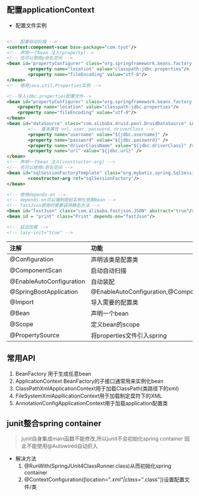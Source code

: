 ## 配置applicationContext
* 配置文件实例

```xml

<!-- 配置自动扫描 -->
<context:component-scan base-package="com.tyut"/>
<!-- 声明一个bean 注入(property)-->
<!-- 也可以使用p命名空间 -->
<bean id="propertyConfigurer" class="org.springframework.beans.factory.config.PropertyPlaceholderConfigurer">
        <property name="location" value="classpath:jdbc.properties"/>
        <property name="fileEncoding" value="utf-8"/>
</bean>
<!-- 使用java.util.Properties实例 -->

<!--导入jdbc.properties配置文件-->
<bean id="propertyConfigurer" class="org.springframework.beans.factory.config.PropertyPlaceholderConfigurer">
    <property name="location" value="classpath:jdbc.properties"/>
    <property name="fileEncoding" value="utf-8"/>
</bean>
<bean id="dataSource" class="com.alibaba.druid.pool.DruidDataSource" init-method="init" destroy-method="close">
        <!-- 基本属性 url、user、password、driverClass -->
        <property name="username" value="${jdbc.username}" />
        <property name="password" value="${jdbc.password}" />
        <property name="driverClassName" value="${jdbc.driverClass}" />
        <property name="url" value="${jdbc.url}" />
</bean>
<!-- 声明一个bean 注入(constructor-arg) -->
<!-- 也可以使用c命名空间 -->
<bean id="sqlSessionFactoryTemplate" class="org.mybatis.spring.SqlSessionTemplate">
        <constructor-arg ref="sqlSessionFactory"/>
</bean>

<!-- 使用depends-on -->
<!-- depends-on可以强制提前实例化依赖bean -->
<!-- fastJson使用时需要调用静态方法 -->
<bean id="fastJson" class="com.alibaba.fastjson.JSON" abstract="true"/>
<bean id = "print" class="Print" depends-on="fastJson"/>

<!-- 延迟加载 -->
<!-- lazy-init="true" -->
```

|注解|功能|
|:---|:---|
|@Configuration|声明该类是配置类|
|@ComponentScan|启动自动扫描|
|@EnableAutoConfiguration|自动装配|
|@SpringBootApplication|@EnableAutoConfiguration,@ComponentScan,@Configuration|
|@Import|导入需要的配置类|
|@Bean|声明一个bean|
|@Scope|定义bean的scope|
|@PropertySource|将properties文件引入spring|


## 常用API

1. BeanFactory 用于生成任意bean
2. ApplicationContext BeanFactory的子接口通常用来实例化bean
3. ClassPathXmlApplicationContext用于加载ClassPath(类路径下的xml)
4. FileSystemXmlAppllicationContext用于加载制定盘符下的XML
5. AnnotationConfigApplicationContext用于加载application配置类

## junit整合spring container

> junit自身集成main函数不能修改,所以junit不会初始化spring container
因此不能使用@Autowired自动织入

* 解决方法
    1. @RunWith(SpringJUnit4ClassRunner.class)从而初始化spring container
    2. @ContextConfiguration([location="*.xml"|class="*.class"])设置配置文件/类 



